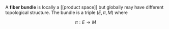 A **fiber bundle** is locally a [[product space]] but globally may have different topological structure. The bundle is a triple $(E, \pi, M)$ where

$$
\pi: E \to M
$$
